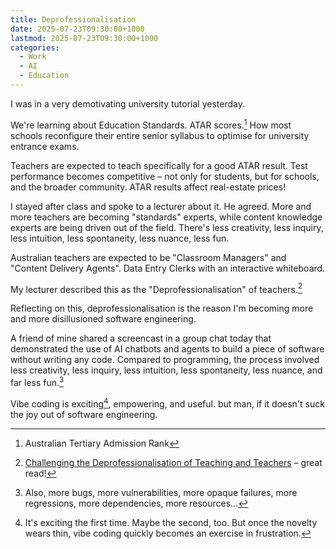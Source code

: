 ```yaml
---
title: Deprofessionalisation
date: 2025-07-23T09:30:00+1000
lastmod: 2025-07-23T09:30:00+1000
categories:
  - Work
  - AI
  - Education
---
```


I was in a very demotivating university tutorial yesterday.

We're learning about Education Standards. ATAR scores.[^1] How most schools reconfigure their entire senior syllabus to optimise for university entrance exams.

Teachers are expected to teach specifically for a good ATAR result. Test performance becomes competitive – not only for students, but for schools, and the broader community. ATAR results affect real-estate prices!

I stayed after class and spoke to a lecturer about it. He agreed. More and more teachers are becoming "standards" experts, while content knowledge experts are being driven out of the field. There's less creativity, less inquiry, less intuition, less spontaneity, less nuance, less fun.

Australian teachers are expected to be "Classroom Managers" and "Content Delivery Agents". Data Entry Clerks with an interactive whiteboard.

My lecturer described this as the "Deprofessionalisation" of teachers.[^2]

Reflecting on this, deprofessionalisation is the reason I'm becoming more and more disillusioned software engineering.

A friend of mine shared a screencast in a group chat today that demonstrated the use of AI chatbots and agents to build a piece of software without writing any code. Compared to programming, the process involved less creativity, less inquiry, less intuition, less spontaneity, less nuance, and far less fun.[^3]

Vibe coding is exciting[^4], empowering, and useful. but man, if it doesn't suck the joy out of software engineering.

[^1]: Australian Tertiary Admission Rank
[^2]: [Challenging the Deprofessionalisation of Teaching and Teachers](https://link.springer.com/book/10.1007/978-981-15-8538-8) – great read!
[^3]: Also, more bugs, more vulnerabilities, more opaque failures, more regressions, more dependencies, more resources…
[^4]: It's exciting the first time. Maybe the second, too. But once the novelty wears thin, vibe coding quickly becomes an exercise in frustration.